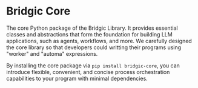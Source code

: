 Bridgic Core
============

The core Python package of the Bridgic Library. It provides essential classes and abstractions that form the foundation for building LLM applications, such as agents, workflows, and more. We carefully designed the core library so that developers could writting their programs using "worker" and "automa" expressions. 

By installing the core package via ```pip install bridgic-core```, you can introduce flexible, convenient, and concise process orchestration capabilities to your program with minimal dependencies.